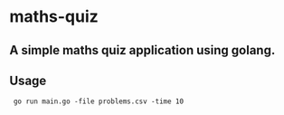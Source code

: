 # maths-quiz
A simple maths quiz application using golang.
---

## Usage

``` go run main.go -file problems.csv -time 10```
